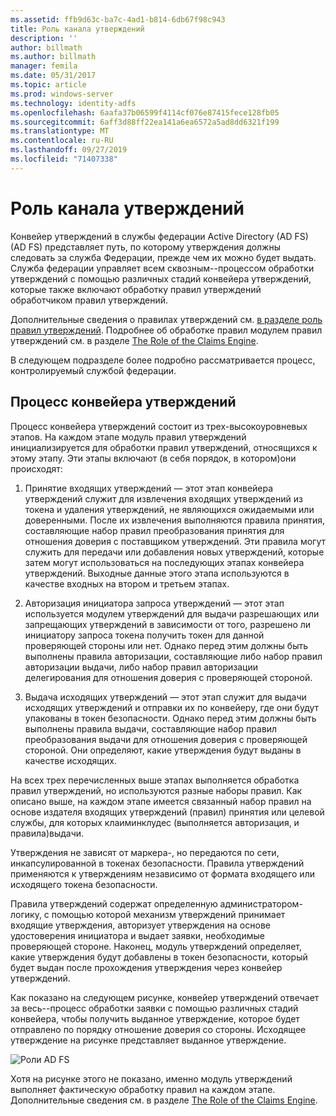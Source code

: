 ```yaml
---
ms.assetid: ffb9d63c-ba7c-4ad1-b814-6db67f98c943
title: Роль канала утверждений
description: ''
author: billmath
ms.author: billmath
manager: femila
ms.date: 05/31/2017
ms.topic: article
ms.prod: windows-server
ms.technology: identity-adfs
ms.openlocfilehash: 6aafa37b06599f4114cf076e87415fece128fb05
ms.sourcegitcommit: 6aff3d88ff22ea141a6ea6572a5ad8dd6321f199
ms.translationtype: MT
ms.contentlocale: ru-RU
ms.lasthandoff: 09/27/2019
ms.locfileid: "71407338"
---
```

# <a name="the-role-of-the-claims-pipeline"></a>Роль канала утверждений
Конвейер утверждений в службы федерации Active Directory (AD FS) \(AD FS\) представляет путь, по которому утверждения должны следовать за служба Федерации, прежде чем их можно будет выдать. Служба федерации управляет всем сквозным\-\-процессом обработки утверждений с помощью различных стадий конвейера утверждений, которые также включают обработку правил утверждений обработчиком правил утверждений.  
  
Дополнительные сведения о правилах утверждений см. [в разделе роль правил утверждений](The-Role-of-Claim-Rules.md). Подробнее об обработке правил модулем правил утверждений см. в разделе [The Role of the Claims Engine](The-Role-of-the-Claims-Engine.md).  
  
В следующем подразделе более подробно рассматривается процесс, контролируемый службой федерации.  
  
## <a name="claims-pipeline-process"></a>Процесс конвейера утверждений  
Процесс конвейера утверждений состоит из трех\-высокоуровневых этапов. На каждом этапе модуль правил утверждений инициализируется для обработки правил утверждений, относящихся к этому этапу. Эти этапы включают \(в себя порядок, в котором\)они происходят:  
  
1.  Принятие входящих утверждений — этот этап конвейера утверждений служит для извлечения входящих утверждений из токена и удаления утверждений, не являющихся ожидаемыми или доверенными. После их извлечения выполняются правила принятия, составляющие набор правил преобразования принятия для отношения доверия с поставщиком утверждений. Эти правила могут служить для передачи или добавления новых утверждений, которые затем могут использоваться на последующих этапах конвейера утверждений. Выходные данные этого этапа используются в качестве входных на втором и третьем этапах.  
  
2.  Авторизация инициатора запроса утверждений — этот этап используется модулем утверждений для выдачи разрешающих или запрещающих утверждений в зависимости от того, разрешено ли инициатору запроса токена получить токен для данной проверяющей стороны или нет. Однако перед этим должны быть выполнены правила авторизации, составляющие либо набор правил авторизации выдачи, либо набор правил авторизации делегирования для отношения доверия с проверяющей стороной.  
  
3.  Выдача исходящих утверждений — этот этап служит для выдачи исходящих утверждений и отправки их по конвейеру, где они будут упакованы в токен безопасности. Однако перед этим должны быть выполнены правила выдачи, составляющие набор правил преобразования выдачи для отношения доверия с проверяющей стороной. Они определяют, какие утверждения будут выданы в качестве исходящих.  
  
На всех трех перечисленных выше этапах выполняется обработка правил утверждений, но используются разные наборы правил. Как описано выше, на каждом этапе имеется связанный набор правил на основе издателя входящих утверждений \(правил\) принятия или целевой службы, для которых клаиминклудес \(выполняется авторизация, и правила\)выдачи.  
  
Утверждения не зависят от маркера\-, но передаются по сети, инкапсулированной в токенах безопасности. Правила утверждений применяются к утверждениям независимо от формата входящего или исходящего токена безопасности.  
  
Правила утверждений содержат определенную администратором\-логику, с помощью которой механизм утверждений принимает входящие утверждения, авторизует утверждения на основе удостоверения инициатора и выдает заявки, необходимые проверяющей стороне. Наконец, модуль утверждений определяет, какие утверждения будут добавлены в токен безопасности, который будет выдан после прохождения утверждения через конвейер утверждений.  
  
Как показано на следующем рисунке, конвейер утверждений отвечает за весь\-\-процесс обработки заявки с помощью различных стадий конвейера, чтобы получить выданное утверждение, которое будет отправлено по порядку отношение доверия со стороны. Исходящее утверждение на рисунке представляет выданное утверждение.  
  
![Роли AD FS](media/adfs2_pipeline.gif)  
  
Хотя на рисунке этого не показано, именно модуль утверждений выполняет фактическую обработку правил на каждом этапе. Дополнительные сведения см. в разделе [The Role of the Claims Engine](The-Role-of-the-Claims-Engine.md).  
  

